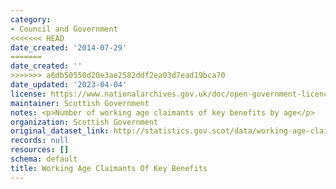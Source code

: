 ```yaml
---
category:
- Council and Government
<<<<<<< HEAD
date_created: '2014-07-29'
=======
date_created: ''
>>>>>>> a6db50550d20e3ae2582ddf2ea03d7ead19bca70
date_updated: '2023-04-04'
license: https://www.nationalarchives.gov.uk/doc/open-government-licence/version/3/
maintainer: Scottish Government
notes: <p>Number of working age claimants of key benefits by age</p>
organization: Scottish Government
original_dataset_link: http://statistics.gov.scot/data/working-age-claimants-of-benefits-key
records: null
resources: []
schema: default
title: Working Age Claimants Of Key Benefits
---
```

